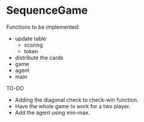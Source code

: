 # SequenceGame


Functions to be implemented:

- update table
	- scoring
	- token
- distribute the cards
- game
- agent
- main


TO-DO
+ Adding the diagonal check to check-win function.
+ Have the whole game to work for a two player.
+ Add the agent using min-max.
